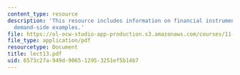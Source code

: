 ```yaml
---
content_type: resource
description: 'This resource includes information on financial instruments: supply-and
  demand-side examples.'
file: https://ol-ocw-studio-app-production.s3.amazonaws.com/courses/11-953-comparative-land-use-and-transportation-planning-spring-2006/6573c27a949d906512953251ef5b14b7_lect13.pdf
file_type: application/pdf
resourcetype: Document
title: lect13.pdf
uid: 6573c27a-949d-9065-1295-3251ef5b14b7
---
```

